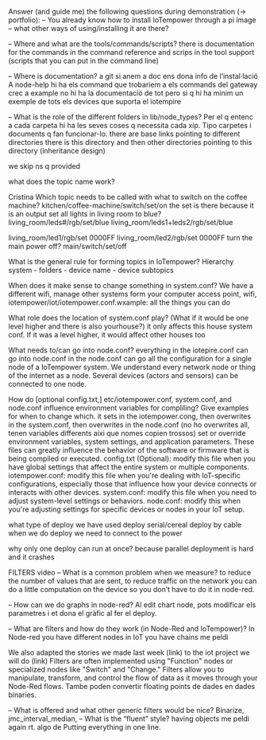 Answer (and guide me) the following questions during
demonstration (→ portfolio):
– You already know how to install IoTempower through a pi image –
what other ways of using/installing it are there?

– Where and what are the tools/commands/scripts?
there is documentation for the commands in the command reference and scrips in the tool support (scripts that you can put in the command line)

– Where is documentation?
a git si anem a doc ens dona info de l’instal·lació
A node-help hi ha els command que trobariem a els commands del gateway crec
a example no hi ha la documentació de tot pero si q hi ha minim un exemple de tots els devices que suporta el iotempire

– What is the role of the different folders in lib/node_types?
Per el q entenc a cada carpeta hi ha les seves coses q necessita cada xip. Tipo carpetes i documents q fan funcionar-lo.
there are base links pointing to different directories
there is this directory and then other directories pointing to this directory (inheritance design)

we skip ns q provided

what does the topic name work?

Cristina
Which topic needs to be called with what to
switch on the coffee machine?
kitchen/coffee-machine/switch/set/on
the set is there because it is an output
set all lights in living room to blue?
living_room/leds#/rgb/set/blue
living_room/leds1+leds2/rgb/set/blue

living_room/led1/rgb/set 0000FF
living_room/led2/rgb/set 0000FF
turn the main power off?
main/switch/set/off

What is the general rule for forming topics in IoTempower?
Hierarchy
system - folders - device name - device subtopics

When does it make sense to change something in system.conf?
We have a different wifi, manage other systems form your computer
access point, wifi, 
iotempower/iot/iotempower.conf.wxample: all the things you can do

What role does the location of system.conf play? (What if it would be one level higher and there is also yourhouse?)
it only affects this house system conf. If it was a level higher, it would affect other houses too


What needs to/can go into node.conf?
everything in the iotepire.conf can go into node.conf
in the node.conf can go all the configuration for a single node of a IoTempower system. We understand every network node or thing of the internet as a node.
Several devices (actors and sensors) can be connected to one node.

How do [optional config.txt,] etc/iotempower.conf, system.conf, and node.conf influence environment variables for compliling? Give examples for when to change which.
it sets in the iotempower.cong, then overwrites in the system.conf, then overwrites in the node.conf (no ho overwrites all, tenen variables differents aixi que nomes copien trossos)
set or override environment variables, system settings, and application parameters. These files can greatly influence the behavior of the software or firmware that is being compiled or executed.
config.txt (Optional): modify this file when you have global settings that affect the entire system or multiple components.
iotempower.conf: modify this file when you're dealing with IoT-specific configurations, especially those that influence how your device connects or interacts with other devices.
system.conf: modify this file when you need to adjust system-level settings or behaviors.
node.conf: modify this when you're adjusting settings for specific devices or nodes in your IoT setup.

what type of deploy we have used
deploy serial/cereal
deploy by cable
when we do deploy we need to connect to the power

why only one deploy can run at once?
because parallel deployment is hard and it crashes

FILTERS video
– What is a common problem when we measure?
to reduce the number of values that are sent, to reduce traffic on the network
you can do a little computation on the device so you don’t have to do it in node-red.

– How can we do graphs in node-red?
Al edit chart node, pots modificar els parametres i et dona el gràfic al fer el deploy.

– What are filters and how do they work (in Node-Red and IoTempower)?
In Node-red you have different nodes in IoT you have chains me peldi

We also adapted the stories we made last week (link) to the iot project we will do (link)
Filters are often implemented using "Function" nodes or specialized nodes like "Switch" and "Change." Filters allow you to manipulate, transform, and control the flow of data as it moves through your Node-Red flows.
Tambe poden convertir floating points de dades en dades binaries.

– What is offered and what other generic filters would be nice?
Binarize, jmc_interval_median,
– What is the “fluent” style?
having objects me peldi again rt. algo de Putting everything in one line.
